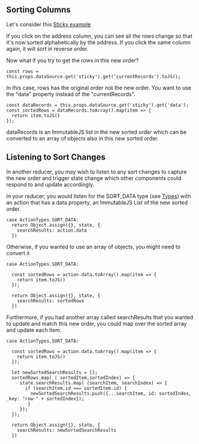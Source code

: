## Sorting Columns

Let's consider this [Sticky example](http://react-redux-grid.herokuapp.com/Sticky)

If you click on the address column, you can see all the rows change so that it's now sorted alphabetically by the address. If you click the same column again, it will sort in reverse order. 

Now what if you try to get the rows in this new order?

```
const rows = this.props.dataSource.get('sticky').get('currentRecords').toJS();
```

In this case, rows has the original order not the new order. You want to use the "data" property instead of the "currentRecords".


```
const dataRecords = this.props.dataSource.get('sticky').get('data');
const sortedRows = dataRecords.toArray().map(item => {
  return item.toJS()
});
```

dataRecords is an ImmutableJS list in the new sorted order which can be converted to an array of objects also in this new sorted order. 

## Listening to Sort Changes

In another reducer, you may wish to listen to any sort changes to capture the new order and trigger state change which other components could respond to and update accordingly. 

In your reducer, you would listen for the SORT_DATA type (see [Types](docs/USING_TYPES.md)) with an action that has a data property, an ImmutableJS List of the new sorted order.  

```
case ActionTypes.SORT_DATA:   
  return Object.assign({}, state, {
    searchResults: action.data
  })                     
```

Otherwise, if you wanted to use an array of objects, you might need to convert it 


```
case ActionTypes.SORT_DATA:   
      
  const sortedRows = action.data.toArray().map(item => {
    return item.toJS()
  });

  return Object.assign({}, state, {
    searchResults: sortedRows
  })
``` 

Furthermore, if you had another array called searchResults that you wanted to update and match this new order, you could map over the sorted array and update each item.  


```
case ActionTypes.SORT_DATA:   
      
  const sortedRows = action.data.toArray().map(item => {
    return item.toJS()
  });

  let newSortedSearchResults = [];
  sortedRows.map( ( sortedItem,sortedIndex) => {
     state.searchResults.map( (searchItem, searchIndex) => {
       if (searchItem.id === sortedItem.id) {
         newSortedSearchResults.push({...searchItem, id: sortedIndex, _key: "row-" + sortedIndex}); 
        } 
     }); 
  });

  return Object.assign({}, state, {
    searchResults: newSortedSearchResults
  })
``` 